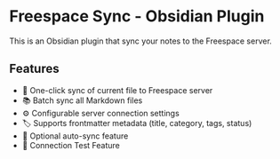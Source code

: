 # Freespace Sync - Obsidian Plugin
This is an Obsidian plugin that sync your notes to the Freespace server.

## Features
- 🚀 One-click sync of current file to Freespace server
- 📚 Batch sync all Markdown files
- ⚙️ Configurable server connection settings
- 🏷️ Supports frontmatter metadata (title, category, tags, status)
- 🔄 Optional auto-sync feature
- 🔗 Connection Test Feature

